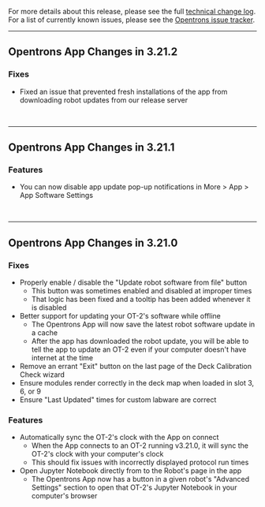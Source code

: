 For more details about this release, please see the full [technical change
log][]. For a list of currently known issues, please see the [Opentrons issue tracker][].

[technical change log]: https://github.com/Opentrons/opentrons/blob/edge/CHANGELOG.md
[opentrons issue tracker]: https://github.com/Opentrons/opentrons/issues?q=is%3Aopen+is%3Aissue+label%3Abug

---

## Opentrons App Changes in 3.21.2

### Fixes

- Fixed an issue that prevented fresh installations of the app from downloading robot updates from our release server

&nbsp;

---

## Opentrons App Changes in 3.21.1

### Features

- You can now disable app update pop-up notifications in More > App > App Software Settings

&nbsp;

---

## Opentrons App Changes in 3.21.0

### Fixes

- Properly enable / disable the "Update robot software from file" button
  - This button was sometimes enabled and disabled at improper times
  - That logic has been fixed and a tooltip has been added whenever it is disabled
- Better support for updating your OT-2's software while offline
  - The Opentrons App will now save the latest robot software update in a cache
  - After the app has downloaded the robot update, you will be able to tell the app to update an OT-2 even if your computer doesn't have internet at the time
- Remove an errant "Exit" button on the last page of the Deck Calibration Check wizard
- Ensure modules render correctly in the deck map when loaded in slot 3, 6, or 9
- Ensure "Last Updated" times for custom labware are correct

### Features

- Automatically sync the OT-2's clock with the App on connect
  - When the App connects to an OT-2 running v3.21.0, it will sync the OT-2's clock with your computer's clock
  - This should fix issues with incorrectly displayed protocol run times
- Open Jupyter Notebook directly from to the Robot's page in the app
  - The Opentrons App now has a button in a given robot's "Advanced Settings" section to open that OT-2's Jupyter Notebook in your computer's browser
